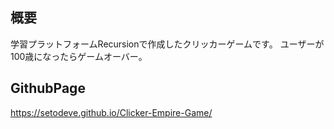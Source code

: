 ## 概要  
学習プラットフォームRecursionで作成したクリッカーゲームです。
ユーザーが100歳になったらゲームオーバー。

## GithubPage
https://setodeve.github.io/Clicker-Empire-Game/